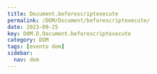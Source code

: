 ```yaml
---
title: Document.beforescriptexecute
permalink: /DOM/Document/beforescriptexecute/
date: 2023-09-25
key: DOM.D.Document.beforescriptexecute
category: DOM
tags: [evento dom]
sidebar:
  nav: dom
---
```

